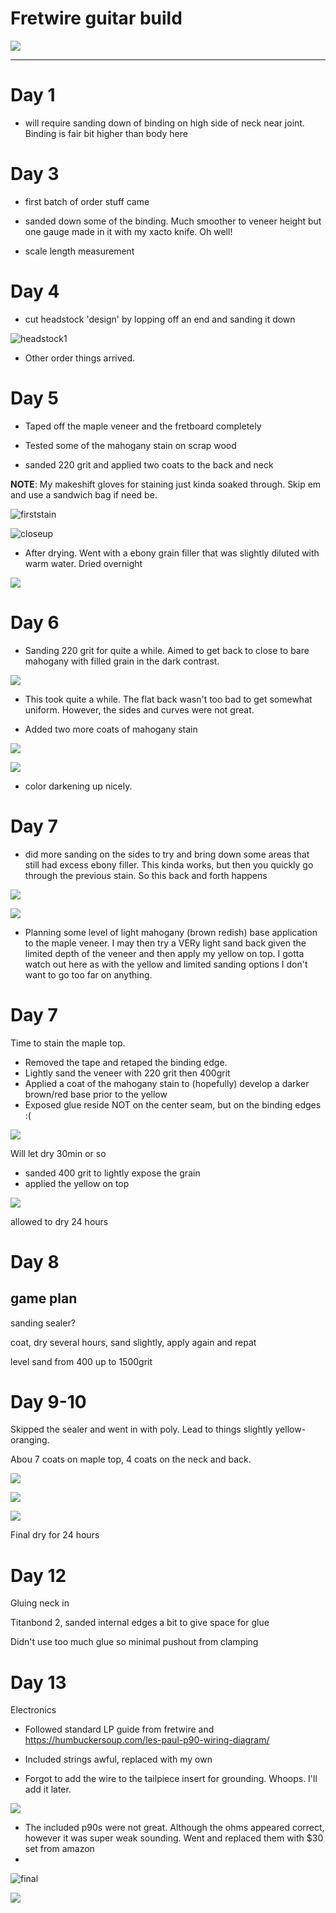 # Fretwire guitar build

![](assets/markdown-img-paste-20210430201531867.png)

---

# Day 1

- will require sanding down of binding on high side of neck near joint. Binding is fair bit higher than body here


# Day 3

- first batch of order stuff came

- sanded down some of the binding. Much smoother to veneer height but one gauge made in it with my xacto knife. Oh well!

- scale length measurement

# Day 4

- cut headstock 'design' by lopping off an end and sanding it down

![headstock1](assets/markdown-img-paste-20210301203450136.png)

- Other order things arrived.

# Day 5

- Taped off the maple veneer and the fretboard completely

- Tested some of the mahogany stain on scrap wood
- sanded 220 grit and applied two coats to the back and neck

**NOTE**: My makeshift gloves for staining just kinda soaked through. Skip em and use a sandwich bag if need be.

![firststain](assets/markdown-img-paste-20210301203723817.png)

![closeup](assets/markdown-img-paste-20210301203901959.png)

- After drying. Went with a ebony grain filler that was slightly diluted with warm water. Dried overnight

![](assets/markdown-img-paste-20210301203925935.png)

# Day 6

- Sanding 220 grit for quite a while. Aimed to get back to close to bare mahogany with filled grain in the dark contrast.

![](assets/markdown-img-paste-20210301204254512.png)

- This took quite a while. The flat back wasn't too bad to get somewhat uniform. However, the sides and curves were not great.

- Added two more coats of mahogany stain

![](assets/markdown-img-paste-20210301204357416.png)

![](assets/markdown-img-paste-20210301204546221.png)

- color darkening up nicely.

# Day 7

- did more sanding on the sides to try and bring down some areas that still had excess ebony filler. This kinda works, but then you quickly go through the previous stain. So this back and forth happens

![](assets/markdown-img-paste-20210301204620612.png)

![](assets/markdown-img-paste-20210301204642909.png)

- Planning some level of light mahogany (brown redish) base application to the maple veneer. I may then try a VERy light sand back given the limited depth of the veneer and then apply my yellow on top. I gotta watch out here as with the yellow and limited sanding options I don't want to go too far on anything.

# Day 7

Time to stain the maple top.

- Removed the tape and retaped the binding edge.
- Lightly sand the veneer with 220 grit then 400grit
- Applied a coat of the mahogany stain to (hopefully) develop a darker brown/red base prior to the yellow
- Exposed glue reside NOT on the center seam, but on the binding edges :(

![](assets/markdown-img-paste-20210302201435942.png)

Will let dry 30min or so

- sanded 400 grit to lightly expose the grain
- applied the yellow on top

![](assets/markdown-img-paste-2021030320264630.png)

 allowed to dry 24 hours
# Day 8

## game plan

sanding sealer?


coat, dry several hours, sand slightly, apply again and repat

level sand from 400 up to 1500grit

# Day 9-10

Skipped the sealer and went in with poly. Lead to things slightly yellow-oranging.

Abou 7 coats on maple top, 4 coats on the neck and back.

![](assets/markdown-img-paste-2021043020095785.png)

![](assets/markdown-img-paste-20210430201021786.png)

![](assets/markdown-img-paste-2021043020112594.png)

Final dry for 24 hours

# Day 12

 Gluing neck in

Titanbond 2, sanded internal edges a bit to give space for glue

Didn't use too much glue so minimal pushout from clamping

# Day 13

Electronics

- Followed standard LP guide from fretwire and https://humbuckersoup.com/les-paul-p90-wiring-diagram/


- Included strings awful, replaced with my own
- Forgot to add the wire to the tailpiece insert for grounding. Whoops. I'll add it later.

![](assets/markdown-img-paste-20210430201319526.png)

- The included p90s were not great. Although the ohms appeared correct, however it was super weak sounding. Went and replaced them with $30 set from amazon
-
 ![final](assets/markdown-img-paste-20210430200823376.png)

 ![](assets/markdown-img-paste-20210430201444614.png)

